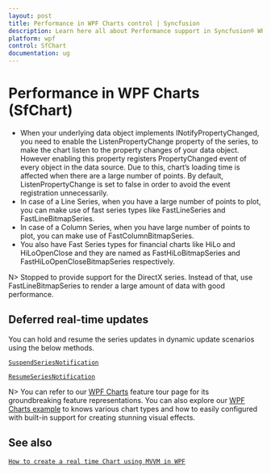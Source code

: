 ```yaml
---
layout: post
title: Performance in WPF Charts control | Syncfusion
description: Learn here all about Performance support in Syncfusion® WPF Charts (SfChart) control, its elements and more details.
platform: wpf
control: SfChart
documentation: ug
---
```


# Performance in WPF Charts (SfChart)

* When your underlying data object implements INotifyPropertyChanged, you need to enable the ListenPropertyChange property of the series, to make the chart listen to the property changes of your data object. However enabling this property registers PropertyChanged event of every object in the data source. Due to this, chart’s loading time is affected when there are a large number of points. By default, ListenPropertyChange is set to false in order to avoid the event registration unnecessarily.
* In case of a Line Series, when you have a large number of points to plot, you can make use of fast series types like FastLineSeries and FastLineBitmapSeries.
* In case of a Column Series, when you have large number of points to plot, you can make use of FastColumnBitmapSeries.
* You also have Fast Series types for financial charts like HiLo and HiLoOpenClose and they are named as FastHiLoBitmapSeries and FastHiLoOpenCloseBitmapSeries respectively.

N> Stopped to provide support for the DirectX series. Instead of that, use FastLineBitmapSeries to render a large amount of data with good performance.

## Deferred real-time updates

You can hold and resume the series updates in dynamic update scenarios using the below methods.

[`SuspendSeriesNotification`](https://help.syncfusion.com/cr/wpf/Syncfusion.UI.Xaml.Charts.ChartBase.html#Syncfusion_UI_Xaml_Charts_ChartBase_SuspendSeriesNotification)

[`ResumeSeriesNotification`](https://help.syncfusion.com/cr/wpf/Syncfusion.UI.Xaml.Charts.ChartBase.html#Syncfusion_UI_Xaml_Charts_ChartBase_ResumeSeriesNotification)


N> You can refer to our [WPF Charts](https://www.syncfusion.com/wpf-controls/charts) feature tour page for its groundbreaking feature representations. You can also explore our [WPF Charts example](https://github.com/syncfusion/wpf-demos) to knows various chart types and how to easily configured with built-in support for creating stunning visual effects.

## See also

[`How to create a real time Chart using MVVM in WPF`](https://support.syncfusion.com/kb/article/10039/how-to-create-a-real-time-chart-sfchart-using-mvvm-in-wpf)


